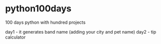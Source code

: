 # python100days
100 days python with hundred projects

day1 - it generates band name (adding your city and pet name)
day2 - tip calculator
